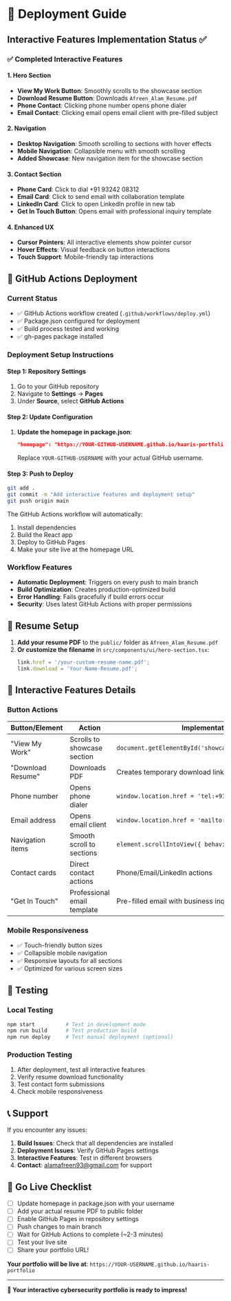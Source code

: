 # 🚀 Deployment Guide

## Interactive Features Implementation Status ✅

### ✅ Completed Interactive Features

#### 1. Hero Section
- **View My Work Button**: Smoothly scrolls to the showcase section
- **Download Resume Button**: Downloads `Afreen_Alam_Resume.pdf` 
- **Phone Contact**: Clicking phone number opens phone dialer
- **Email Contact**: Clicking email opens email client with pre-filled subject

#### 2. Navigation
- **Desktop Navigation**: Smooth scrolling to sections with hover effects
- **Mobile Navigation**: Collapsible menu with smooth scrolling
- **Added Showcase**: New navigation item for the showcase section

#### 3. Contact Section
- **Phone Card**: Click to dial +91 93242 08312
- **Email Card**: Click to send email with collaboration template
- **LinkedIn Card**: Click to open LinkedIn profile in new tab
- **Get In Touch Button**: Opens email with professional inquiry template

#### 4. Enhanced UX
- **Cursor Pointers**: All interactive elements show pointer cursor
- **Hover Effects**: Visual feedback on button interactions
- **Touch Support**: Mobile-friendly tap interactions

## 🚀 GitHub Actions Deployment

### Current Status
- ✅ GitHub Actions workflow created (`.github/workflows/deploy.yml`)
- ✅ Package.json configured for deployment
- ✅ Build process tested and working
- ✅ gh-pages package installed

### Deployment Setup Instructions

#### Step 1: Repository Settings
1. Go to your GitHub repository
2. Navigate to **Settings** → **Pages**
3. Under **Source**, select **GitHub Actions**

#### Step 2: Update Configuration
1. **Update the homepage in package.json**:
   ```json
   "homepage": "https://YOUR-GITHUB-USERNAME.github.io/haaris-portfolio"
   ```
   Replace `YOUR-GITHUB-USERNAME` with your actual GitHub username.

#### Step 3: Push to Deploy
```bash
git add .
git commit -m "Add interactive features and deployment setup"
git push origin main
```

The GitHub Actions workflow will automatically:
1. Install dependencies
2. Build the React app
3. Deploy to GitHub Pages
4. Make your site live at the homepage URL

### Workflow Features
- **Automatic Deployment**: Triggers on every push to main branch
- **Build Optimization**: Creates production-optimized build
- **Error Handling**: Fails gracefully if build errors occur
- **Security**: Uses latest GitHub Actions with proper permissions

## 📄 Resume Setup

1. **Add your resume PDF** to the `public/` folder as `Afreen_Alam_Resume.pdf`
2. **Or customize the filename** in `src/components/ui/hero-section.tsx`:
   ```typescript
   link.href = '/your-custom-resume-name.pdf';
   link.download = 'Your-Name-Resume.pdf';
   ```

## 🎯 Interactive Features Details

### Button Actions

| Button/Element | Action | Implementation |
|---------------|--------|----------------|
| "View My Work" | Scrolls to showcase section | `document.getElementById('showcase').scrollIntoView()` |
| "Download Resume" | Downloads PDF | Creates temporary download link |
| Phone number | Opens phone dialer | `window.location.href = 'tel:+919324208312'` |
| Email address | Opens email client | `window.location.href = 'mailto:...'` |
| Navigation items | Smooth scroll to sections | `element.scrollIntoView({ behavior: 'smooth' })` |
| Contact cards | Direct contact actions | Phone/Email/LinkedIn actions |
| "Get In Touch" | Professional email template | Pre-filled email with business inquiry |

### Mobile Responsiveness
- ✅ Touch-friendly button sizes
- ✅ Collapsible mobile navigation
- ✅ Responsive layouts for all sections
- ✅ Optimized for various screen sizes

## 🔧 Testing

### Local Testing
```bash
npm start          # Test in development mode
npm run build      # Test production build
npm run deploy     # Test manual deployment (optional)
```

### Production Testing
1. After deployment, test all interactive features
2. Verify resume download functionality
3. Test contact form submissions
4. Check mobile responsiveness

## 📞 Support

If you encounter any issues:

1. **Build Issues**: Check that all dependencies are installed
2. **Deployment Issues**: Verify GitHub Pages settings
3. **Interactive Features**: Test in different browsers
4. **Contact**: alamafreen93@gmail.com for support

## 🎉 Go Live Checklist

- [ ] Update homepage in package.json with your username
- [ ] Add your actual resume PDF to public folder
- [ ] Enable GitHub Pages in repository settings
- [ ] Push changes to main branch
- [ ] Wait for GitHub Actions to complete (~2-3 minutes)
- [ ] Test your live site
- [ ] Share your portfolio URL!

**Your portfolio will be live at**: `https://YOUR-USERNAME.github.io/haaris-portfolio`

---

**🌟 Your interactive cybersecurity portfolio is ready to impress!** 